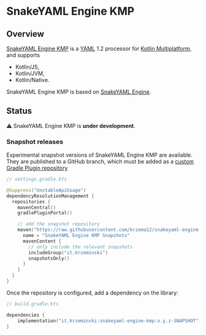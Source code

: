 # SnakeYAML Engine KMP

## Overview

[SnakeYAML Engine KMP](https://github.com/krzema12/snakeyaml-engine-kmp)
is a 
[YAML](http://yaml.org) 
1.2 processor for
[Kotlin Multiplatform](https://kotlinlang.org/docs/multiplatform.html),
and supports

* Kotlin/JS,
* Kotlin/JVM,
* Kotlin/Native.

SnakeYAML Engine KMP is based on
[SnakeYAML Engine](https://github.com/krzema12/snakeyaml-engine-kmp).

## Status

⚠️ SnakeYAML Engine KMP is **under development**.

### Snapshot releases

Experimental snapshot versions of SnakeYAML Engine KMP are available. 
They are published to a GitHub branch, which must be added as a
[custom Gradle Plugin repository](https://docs.gradle.org/current/userguide/plugins.html#sec:custom_plugin_repositories)

```kts
// settings.gradle.kts

@Suppress("UnstableApiUsage")
dependencyResolutionManagement {
  repositories {
    mavenCentral()
    gradlePluginPortal()

    // add the snapshot repository
    maven("https://raw.githubusercontent.com/krzema12/snakeyaml-engine-kmp/artifacts/m2/") {
      name = "SnakeYAML Engine KMP Snapshots"
      mavenContent {
        // only include the relevant snapshots
        includeGroup("it.krzeminski")
        snapshotsOnly()
      }
    }
  }
}
```

Once the repository is configured, add a dependency on the library:

```kts
// build.gradle.kts

dependencies {
    implementation("it.krzeminski:snakeyaml-engine-kmp:x.y.z-SNAPSHOT")
}
```
